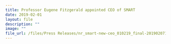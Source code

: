 ```yaml
---
title: Professor Eugene Fitzgerald appointed CEO of SMART
date: 2019-02-01
layout: file
description: ""
image: ""
file_url: /files/Press Releases/nr_smart-new-ceo_010219_final-201902071130521169.pdf
---
```

